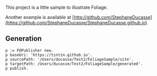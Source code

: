 This project is a little sample to illustrate Foliage.


Another example is available at [http://github.com/StephaneDucasse](https://github.com/StephaneDucasse/StephaneDucasse.github.io)


## Generation

```
p := FOPublisher new. 
p baseUri: 'https://tintin.github.io'.
p sourcePath: '/Users/ducasse/Test2/FoliageSample/site'.
p targetPath: /Users/ducasse/Test2/FoliageSample/generated'.
p publish.
```
